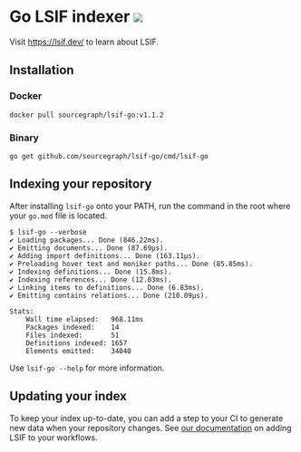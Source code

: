 # Go LSIF indexer ![](https://img.shields.io/badge/status-ready-brightgreen)

Visit https://lsif.dev/ to learn about LSIF.

## Installation

### Docker

```
docker pull sourcegraph/lsif-go:v1.1.2
```

### Binary

```
go get github.com/sourcegraph/lsif-go/cmd/lsif-go
```

## Indexing your repository

After installing `lsif-go` onto your PATH, run the command in the root where your `go.mod` file is located.

```
$ lsif-go --verbose
✔ Loading packages... Done (846.22ms).
✔ Emitting documents... Done (87.69µs).
✔ Adding import definitions... Done (163.11µs).
✔ Preloading hover text and moniker paths... Done (85.85ms).
✔ Indexing definitions... Done (15.8ms).
✔ Indexing references... Done (12.03ms).
✔ Linking items to definitions... Done (6.83ms).
✔ Emitting contains relations... Done (210.09µs).

Stats:
	Wall time elapsed:   968.11ms
	Packages indexed:    14
	Files indexed:       51
	Definitions indexed: 1657
	Elements emitted:    34040
```

Use `lsif-go --help` for more information.

## Updating your index

To keep your index up-to-date, you can add a step to your CI to generate new data when your repository changes. See [our documentation](https://docs.sourcegraph.com/user/code_intelligence/adding_lsif_to_workflows) on adding LSIF to your workflows.
